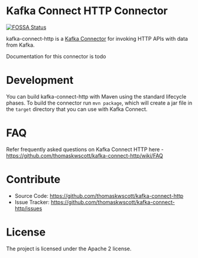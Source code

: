 # Kafka Connect HTTP Connector
[![FOSSA Status](https://app.fossa.io/api/projects/git%2Bgithub.com%2Fthomaskwscott%2Fkafka-connect-http.svg?type=shield)](https://app.fossa.io/projects/git%2Bgithub.com%2Fthomaskwscott%2Fkafka-connect-http?ref=badge_shield)

kafka-connect-http is a [Kafka Connector](http://kafka.apache.org/documentation.html#connect)
for invoking HTTP APIs with data from Kafka.

Documentation for this connector is todo

# Development

You can build kafka-connect-http with Maven using the standard lifecycle phases.  To build the connector run `mvn package`, which will create a jar file in the `target` directory that you can use with Kafka Connect.

# FAQ

Refer frequently asked questions on Kafka Connect HTTP here -
https://github.com/thomaskwscott/kafka-connect-http/wiki/FAQ

# Contribute

- Source Code: https://github.com/thomaskwscott/kafka-connect-http
- Issue Tracker: https://github.com/thomaskwscott/kafka-connect-http/issues

# License

The project is licensed under the Apache 2 license.
